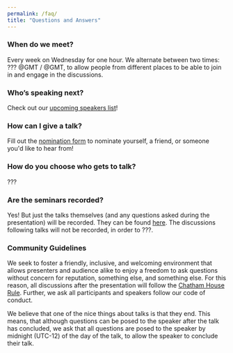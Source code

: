 ```yaml
---
permalink: /faq/
title: "Questions and Answers"
---
```


### When do we meet?
Every week on Wednesday for one hour. We alternate between two times: ??? @GMT / @GMT, to allow people from different places to be able to join in and engage in the discussions.

### Who’s speaking next?
Check out our [upcoming speakers list](/upcoming)!

### How can I give a talk?
Fill out the [nomination form](https://docs.google.com/forms/d/1WpDGKNbo53z9fhbep_Ve3jthhBCtMF1k7lrPchUwV2w/edit) to nominate yourself, a friend, or someone you'd like to hear from! 

### How do you choose who gets to talk?
???

### Are the seminars recorded?
Yes! But just the talks themselves (and any questions asked during the presentation) will be recorded. They can be found [here](). 
The discussions following talks will not be recorded, in order to ???. 


### Community Guidelines

We seek to foster a friendly, inclusive, and welcoming environment that allows presenters and audience alike to enjoy a freedom to ask questions without concern for reputation, something else, and something else. 
For this reason, all discussions after the presentation will follow the [Chatham House Rule](https://www.chathamhouse.org/chatham-house-rule). 
Further, we ask all participants and speakers follow our code of conduct. 

We believe that one of the nice things about talks is that they end.
This means, that although questions can be posed to the speaker after the talk has concluded, we ask that all questions are posed to the speaker by midnight (UTC-12) of the day of the talk, to allow the speaker to conclude their talk.
